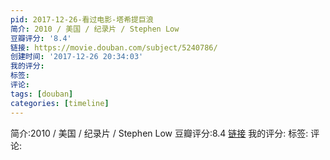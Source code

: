 ```yaml
---
pid: 2017-12-26-看过电影-塔希提巨浪
简介: 2010 / 美国 / 纪录片 / Stephen Low
豆瓣评分: '8.4'
链接: https://movie.douban.com/subject/5240786/
创建时间: '2017-12-26 20:34:03'
我的评分:
标签:
评论:
tags: [douban]
categories: [timeline]
---
```

简介:2010 / 美国 / 纪录片 / Stephen Low
豆瓣评分:8.4
[链接](https://movie.douban.com/subject/5240786/)
我的评分:
标签:
评论:

